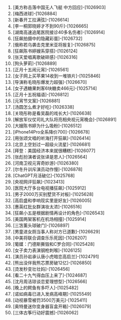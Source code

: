 
1. [美方称击落中国无人飞艇 中方回应]-[1026903]
1. [梅西进球]-[1026884]
1. [新春开工拉满弦]-[1026614]
1. [李一桐郭晓婷才不到90斤]-[1026665]
1. [湖南高速追尾医院接诊40多名伤者]-[1026914]
1. [狂飙拍摄中的隐藏彩蛋]-[1026732]
1. [俄称若乌袭击克里米亚将报复]-[1026875]
1. [狂飙陈书婷嫂系穿搭]-[1026124]
1. [张天爱唱离歌破碎感]-[1026316]
1. [狗头萝莉]-[1026889]
1. [正月十五闹元宵]-[1026561]
1. [女子网上买苹果14收到一堆铁片]-[1025846]
1. [导演称毛晓彤爆发力超强]-[1026670]
1. [女子遇糖果刺客6块糖卖466元]-[1025714]
1. [正月十五祝福语]-[1026812]
1. [元宵节文案]-[1026881]
1. [汤圆怎么煮才好吃]-[1026338]
1. [关晓彤称是看吴磊的戏长大]-[1026638]
1. [解放军仪仗司礼大队将亮相央视元宵晚会]-[1026891]
1. [大嫂陈书婷为什么吸粉]-[1026512]
1. [iPhone14Pro全系降价700]-[1026678]
1. [用张颂文唱的听海打开狂飙]-[1026414]
1. [北京上空划过一超级火流星]-[1026681]
1. [拜登：美国经济本来就很糟糕]-[1026077]
1. [张彪扮演者说张译是恩人]-[1026564]
1. [河南卫视元宵奇妙游]-[1026380]
1. [尔冬升训斥演员动作慢]-[1026878]
1. [ChatGPT月活破亿]-[1025768]
1. [央视网评狂飙]-[1023413]
1. [医院大厅多台电视播狂飙]-[1025912]
1. [男子2000万买别墅货不对板]-[1025628]
1. [高启盛和李响现实里是好友]-[1026005]
1. [惠英红批女群演妆太浓]-[1026516]
1. [狂飙小五是根据剧情再设计的角色]-[1026543]
1. [美国两架客机在机场相撞]-[1025914]
1. [三笘薰头球破门]-[1026897]
1. [男童进女厕当事人称对方已道歉]-[1026629]
1. [中美将联合调查乐乐死因]-[1026207]
1. [葡媒：门德斯撕毁和C罗合同]-[1025428]
1. [女子卖力表演钢枪刺喉]-[1026125]
1. [演员孙岩承认唐小虎暗恋高启兰]-[1024791]
1. [熊出没伴我熊芯票房破12亿]-[1026850]
1. [烫发秒变壮壮妈]-[1026456]
1. [看二十九气得血压上来了]-[1024687]
1. [沈月周洁琼谈恋爱理想型]-[1026566]
1. [晚上的鳄鱼有多吓人]-[1025482]
1. [诺如病毒已进入发病高峰期]-[1025549]
1. [动视暴雪被罚3500万美元]-[1025411]
1. [奥特曼迷你变身器盲盒开箱]-[1026079]
1. [三体古筝行动好震撼]-[1026062]